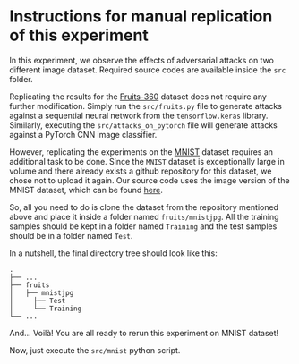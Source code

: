 # Instructions for manual replication of this experiment

In this experiment, we observe the effects of adversarial attacks on two different image dataset. Required source codes are available inside the `src` folder. 

Replicating the results for the [Fruits-360](https://www.kaggle.com/datasets/moltean/fruits) dataset does not require any further modification. 
Simply run the `src/fruits.py` file to generate attacks against a sequential neural network from the `tensorflow.keras` library. Similarly, 
executing the `src/attacks_on_pytorch` file will generate attacks against a PyTorch CNN image classifier.

However, replicating the experiments on the 
[MNIST](https://ieeexplore.ieee.org/abstract/document/6296535?casa_token=fGZ6RD4tMY0AAAAA:0JP1BDQ-5Ga4YMc2Vnlg7e5hhUC1iTMPWJW6E3EGzFDYBgYH1xfICUwDcEwUhd0JvdVHZJ3y)
dataset requires an additional task to be done. Since the `MNIST` dataset is exceptionally large in volume and there already exists a github repository
for this dataset, we chose not to upload it again. Our source code uses the image version of the MNIST dataset, which can be found [here](https://github.com/teavanist/MNIST-JPG). 

So, all you need to do is clone the dataset from the repository mentioned above and place it inside a folder named `fruits/mnistjpg`. All the training samples should be kept in a folder named `Training` and the test samples should be in a folder named `Test`. 

In a nutshell, the final directory tree should look like this:

    .
    ├── ...
    ├── fruits                    
    │   ├── mnistjpg         
    │     ├── Test         
    │     └── Training                
    └── ...

And... Voilà! You are all ready to rerun this experiment on MNIST dataset! 

Now, just execute the `src/mnist` python script. 
